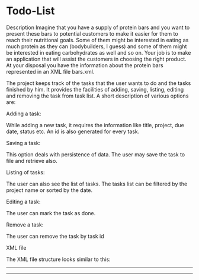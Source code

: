 # Todo-List

Description
Imagine that you have a supply of protein bars and you want to present these bars to potential customers to make it easier for them to reach their nutritional goals. Some of them might be interested in eating as much protein as they can (bodybuilders, I guess) and some of them might be interested in eating carbohydrates as well and so on. Your job is to make an application that will assist the customers in choosing the right product. At your disposal you have the information about the protein bars represented in an XML file bars.xml.

The project keeps track of the tasks that the user wants to do and the tasks finished by him. It provides the facilities of adding, saving, listing, editing and removing the task from task list. A short description of various options are:

Adding a task:

While adding a new task, it requires the information like title, project, due date, status etc. An id is also generated for every task.

Saving a task:

This option deals with persistence of data. The user may save the task to file and retrieve also.

Listing of tasks:

The user can also see the list of tasks. The tasks list can be filtered by the project name or sorted by the date.

Editing a task:

The user can mark the task as done.

Remove a task:

The user can remove the task by task id


XML file

The XML file structure looks similar to this:

---
<module type="JAVA_MODULE" version="4">
  <component name="NewModuleRootManager" inherit-compiler-output="true">
    <exclude-output />
    <content url="file://$MODULE_DIR$">
      <sourceFolder url="file://$MODULE_DIR$/src" isTestSource="false" />
      <sourceFolder url="file://$MODULE_DIR$" isTestSource="false" />
      <sourceFolder url="file://$MODULE_DIR$/test" isTestSource="true" />
    </content>
    <orderEntry type="inheritedJdk" />
    <orderEntry type="sourceFolder" forTests="false" />
    <orderEntry type="module-library">
      <library name="JUnit4">
        <CLASSES>
          <root url="jar://$MAVEN_REPOSITORY$/junit/junit/4.12/junit-4.12.jar!/" />
          <root url="jar://$MAVEN_REPOSITORY$/org/hamcrest/hamcrest-core/1.3/hamcrest-core-1.3.jar!/" />
        </CLASSES>
        <JAVADOC />
        <SOURCES />
      </library>
    </orderEntry>
    <orderEntry type="module-library">
      <library name="JUnit5.4">
        <CLASSES>
          <root url="jar://$MAVEN_REPOSITORY$/org/junit/jupiter/junit-jupiter/5.4.2/junit-jupiter-5.4.2.jar!/" />
          <root url="jar://$MAVEN_REPOSITORY$/org/junit/jupiter/junit-jupiter-api/5.4.2/junit-jupiter-api-5.4.2.jar!/" />
          <root url="jar://$MAVEN_REPOSITORY$/org/apiguardian/apiguardian-api/1.0.0/apiguardian-api-1.0.0.jar!/" />
          <root url="jar://$MAVEN_REPOSITORY$/org/opentest4j/opentest4j/1.1.1/opentest4j-1.1.1.jar!/" />
          <root url="jar://$MAVEN_REPOSITORY$/org/junit/platform/junit-platform-commons/1.4.2/junit-platform-commons-1.4.2.jar!/" />
          <root url="jar://$MAVEN_REPOSITORY$/org/junit/jupiter/junit-jupiter-params/5.4.2/junit-jupiter-params-5.4.2.jar!/" />
          <root url="jar://$MAVEN_REPOSITORY$/org/junit/jupiter/junit-jupiter-engine/5.4.2/junit-jupiter-engine-5.4.2.jar!/" />
          <root url="jar://$MAVEN_REPOSITORY$/org/junit/platform/junit-platform-engine/1.4.2/junit-platform-engine-1.4.2.jar!/" />
        </CLASSES>
        <JAVADOC />
        <SOURCES />
      </library>
    </orderEntry>
  </component>
</module>

---
